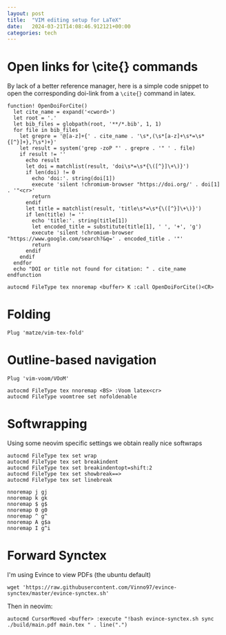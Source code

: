```yaml
---
layout: post
title:  "VIM editing setup for LaTeX"
date:   2024-03-21T14:08:46.912121+00:00
categories: tech
---
```


# Open links for \cite{} commands

By lack of a better reference manager, here is a simple code snippet
to open the corresponding doi-link from a `\cite{}` command in latex.


```vimlang
function! OpenDoiForCite()
  let cite_name = expand('<cword>')
  let root = '.'
  let bib_files = globpath(root, '**/*.bib', 1, 1)
  for file in bib_files
    let grepre = '@[a-z]+{' . cite_name . '\s*,(\s*[a-z]+\s*=\s*{[^}]+},?\s*)+}'
    let result = system('grep -zoP "' . grepre . '" ' . file)
    if result != ''
      echo result
      let doi = matchlist(result, 'doi\s*=\s*{\([^}]\+\)}')
      if len(doi) != 0
        echo 'doi:'. string(doi[1])
        execute 'silent !chromium-browser "https://doi.org/' . doi[1] . '"<cr>'
        return
      endif
      let title = matchlist(result, 'title\s*=\s*{\([^}]\+\)}')
      if len(title) != ''
        echo 'title:'. string(title[1])
        let encoded_title = substitute(title[1], ' ', '+', 'g')
        execute 'silent !chromium-browser "https://www.google.com/search?&q=' . encoded_title . '"'
        return
      endif
    endif
  endfor
  echo "DOI or title not found for citation: " . cite_name
endfunction

autocmd FileType tex nnoremap <buffer> K :call OpenDoiForCite()<CR>
```

# Folding

```
Plug 'matze/vim-tex-fold'
```

# Outline-based navigation

```
Plug 'vim-voom/VOoM'
```

```
autocmd FileType tex nnoremap <BS> :Voom latex<cr>
autocmd FileType voomtree set nofoldenable
```

# Softwrapping

Using some neovim specific settings we obtain really nice softwraps

```
autocmd FileType tex set wrap
autocmd FileType tex set breakindent
autocmd FileType tex set breakindentopt=shift:2
autocmd FileType tex set showbreak==>
autocmd FileType tex set linebreak

nnoremap j gj
nnoremap k gk
nnoremap $ g$
nnoremap 0 g0
nnoremap ^ g^
nnoremap A g$a
nnoremap I g^i
```

# Forward Synctex

I'm using Evince to view PDFs (the ubuntu default)

```
wget 'https://raw.githubusercontent.com/Vinno97/evince-synctex/master/evince-synctex.sh'
```

Then in neovim:

```
autocmd CursorMoved <buffer> :execute "!bash evince-synctex.sh sync ./build/main.pdf main.tex " . line(".")
```


